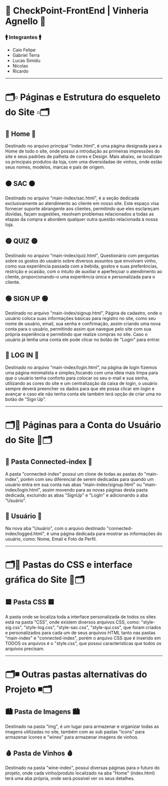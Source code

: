 # 🍷 CheckPoint-FrontEnd | Vinheria Agnello 🍷

### 🚹 Integrantes 🚹
- Caio Felipe
- Gabriel Terra
- Lucas Simidu
- Nicolas
- Ricardo

<hr>

# 🗂️▫️ Páginas e Estrutura do esqueleto do Site ▫️🗂️


## 🔴 Home 🔴
Destinado no arquivo principal "index.html", é uma página designada para a Home de todo o site, onde possui a introdução as primeiras impressões do site e seus padrões de palheta de cores e Design. Mais abaixo, se localizam os principais produtos da loja, com uma diversidadae de vinhos, onde estão seus nomes, modelos, marcas e país de origem.

## 🟠 SAC 🟠
Destinado no arquivo "main-index/sac.html", é a seção dedicada exclusivamente ao atendimento ao cliente em nosso site. Este espaço visa fornecer suporte abrangente aos clientes, permitindo que eles esclareçam dúvidas, façam sugestões, resolvam problemas
relacionados a todas as etapas da compra e abordem qualquer outra questão relacionada à nossa loja.

## 🟡 QUIZ 🟡
Destinado no arquivo "main-index/quiz.html", Questionário com perguntas sobre os gostos do usuário sobre diversos assuntos que envolvam vinho, como sua experiência passada com a bebida, gostos e suas preferências, restrição e ocasião, com o intuito de auxiliar e aperfeiçoar o atendimento ao cliente, proporcionando-o uma experiência única e personalizada para o cliente.

## 🟢 SIGN UP 🟢
Destinado no arquivo "main-index/signup.html", Página de cadastro, onde o usuário coloca suas informações básicas para registro no site, como seu nome de usuário, email, sua senha e confirmação, assim criando uma nova conta para o usuário, permitindo assim que navegue pelo site com sua própria experiência e permitindo que realize compras no site. Caso o usuário já tenha uma conta ele pode clicar no botão de "Login" para entrar.

## 🔵 LOG IN 🔵
Destinado no arquivo "main-index/login.html", na página de login fizemos uma página minimalista e simples,focando com uma ideia mais limpa para que o usuário tenha conforto para colocar os seu e-mail e sua senha, utilizando as cores do site e um centralização da caixa de login, o usuário sempre deverá preencher os dados para que ele possa clicar em login e avançar e caso ele não tenha conta ele também terá opção de criar uma no botão de "Sign Up".

<hr>

# 🗂️🔸 Páginas para a Conta do Usuário do Site 🔸🗂️

## 🔻 Pasta Connected-index 🔻
A pasta "connected-index" possui um clone de todas as pastas do "main-index", porém com seu diferencial de serem dedicadas para quando um usuário entra em sua conta nas abas "main-index/signup.html" ou "main-index/login.html", assim movendo para as novas páginas desta pasta dedicada, excluindo as abas "SignUp" e "LogIn" e adicionando a aba "Usuário".

## 👤 Usuário 👤
Na nova aba "Usuário", com o arquivo destinado "connected-index/logged.html", é uma página dedicada para mostrar as informações do usuário, como: Nome, Email e Foto de Perfil.

<hr>

# 🗂️🔹 Pastas do CSS e interface gráfica do Site 🔹🗂️

## 🟦 Pasta CSS 🟦
A pasta onde se localiza toda a interface personalizada de todos os sites está na pasta "CSS", onde existem diversos arquivos CSS, como: "style-sig.css", "style-log.css", "style-sac.css", "style-qui.css", que foram criados e personalizados para cada um de seus arquivos HTML tanto nas pastas "main-index" e "connected-index", porém o arquivo CSS que é inserido em TODOS os arquivos é o "style.css", que possui características que todos os arquivos precisam.

<hr>

# 🗂️◾ Outras pastas alternativas do Projeto ◾🗂️

## 🏙️ Pasta de Imagens 🏙️
Destinado na pasta "img", é um lugar para armazenar e organizar todas as imagens utilizadas no site, também com as sub pastas "icons" para armazenar ícones e "wines" para armazenar imagens de vinhos.

## 🩸 Pasta de Vinhos 🩸
Destinado na pasta "wine-index", possui diversas páginas para o futuro do projeto, onde cada vinho/produto localizado na aba "Home" (index.html) terá uma aba própria, onde será possível ver os seus detalhes. 


